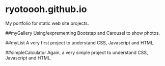 # ryotoooh.github.io
My portfolio for static web site projects.

##myGallery
Using/exprementing Bootstap and Carousel to show photos.

##myList
A very first project to understand CSS, Javascript and HTML.

##simpleCalculator
Again, a very simple project to understand CSS, Javascript and HTML.
